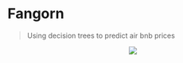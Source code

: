 # Fangorn
> Using decision trees to predict air bnb prices 
<p align="center"><img src="https://i.pinimg.com/564x/e8/53/19/e85319b587e0992531951bdf693d88ec.jpg"></p>
